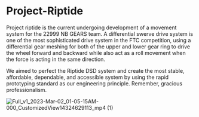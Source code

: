 # Project-Riptide

Project riptide is the current undergoing development of a movement system for the 22999 NB GEARS team. A differential swerve drive system is one of the most sophisticated drive system in the FTC competition, using a differential gear meshing for both of the upper and lower gear ring to drive the wheel forward and backward while also act as a roll movement when the force is acting in the same direction.

We aimed to perfect the Riptide DSD system and create the most stable, affordable, dependable, and accessible system by using the rapid prototyping standard as our engineering principle. Remember, gracious professionalism. 

![Full_v1_2023-Mar-02_01-05-15AM-000_CustomizedView14324629113_mp4 (1)](https://user-images.githubusercontent.com/36785342/222308714-3870f2de-0bb4-4feb-b08d-657864b5e257.gif)
